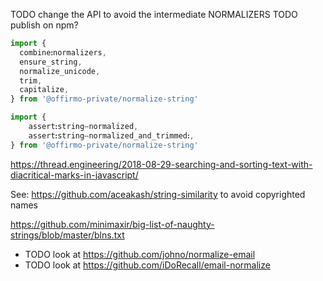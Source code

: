
TODO change the API to avoid the intermediate NORMALIZERS
TODO publish on npm?


```ts
import {
  combineꓽnormalizers,
  ensure_string,
  normalize_unicode,
  trim,
  capitalize,
} from '@offirmo-private/normalize-string'

import {
	assertꓽstringⵧnormalized,
	assertꓽstringⵧnormalized_and_trimmedꓽ,
} from '@offirmo-private/normalize-string'

```
https://thread.engineering/2018-08-29-searching-and-sorting-text-with-diacritical-marks-in-javascript/

See: https://github.com/aceakash/string-similarity
to avoid copyrighted names

https://github.com/minimaxir/big-list-of-naughty-strings/blob/master/blns.txt

* TODO look at https://github.com/johno/normalize-email
* TODO look at https://github.com/iDoRecall/email-normalize
